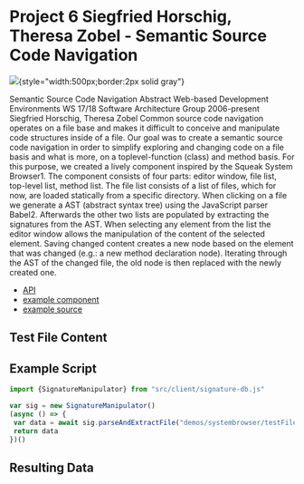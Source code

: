# Project 6 Siegfried Horschig, Theresa Zobel - Semantic Source Code Navigation

![](https://lively-kernel.org/lively4/lively4-jens/doc/WebDev2017/project_6/screenshot.png){style="width:500px;border:2px solid gray"}

Semantic Source Code Navigation Abstract Web-based Development Environments WS 17/18 Software Architecture Group 2006-present Siegfried Horschig, Theresa Zobel Common source code navigation operates on a file base and makes it difficult to conceive and manipulate code structures inside of a file. Our goal was to create a semantic source code navigation in order to simplify exploring and changing code on a file basis and what is more, on a toplevel-function (class) and method basis. For this purpose, we created a lively component inspired by the Squeak System Browser1. The component consists of four parts: editor window, file list, top-level list, method list. The file list consists of a list of files, which for now, are loaded statically from a specific directory. When clicking on a file we generate a AST (abstract syntax tree) using the JavaScript parser Babel2. Afterwards the other two lists are populated by extracting the signatures from the AST. When selecting any element from the list the editor window allows the manipulation of the content of the selected element. Saving changed content creates a new node based on the element that was changed (e.g.: a new method declaration node). Iterating through the AST of the changed file, the old node is then replaced with the newly created one.

- [API](browse://src/client/signature-db.js)
- [example component](open://semantic-source-code-navigator)
- [example source](browse://templates/semantic-source-code-navigator.js)

## Test File Content
<script>
(async () => {
  const code = document.createElement('pre');  
  code.textContent = await fetch(SystemJS.normalizeSync("demos/systembrowser/testFile2.js")).then(r => r.text());
  return <div style="border: 2px solid lightgray">{code}</div>;
})()
</script>

## Example Script
<!-- the "{}" syntax allows to add attributes, foo="bar" and .myclass -->
```javascript {id="example"}
import {SignatureManipulator} from "src/client/signature-db.js"

var sig = new SignatureManipulator()
(async () => {
 var data = await sig.parseAndExtractFile("demos/systembrowser/testFile2.js")
 return data
})()
```

## Resulting Data
<script>
Promise.resolve("hello" )
import boundEval from "src/client/bound-eval.js";
// boundEval("3 + 4").then(r => r.value)

(async () => {
return (await boundEval("3 + 4")).value

})()
</script>


<script>
 import boundEval from "src/client/bound-eval.js";
(async () => {
   var src = lively.query(this,"#example").textContent // reference to previous <code> element 
   var result  = await boundEval(src);
   return "xxx"
//   if (result.value && result.value.then) result = await result.value
//   var inspector = await (<lively-inspector></lively-inspector>)
//   inspector.inspect(result)
//   return <div style="border: 2px solid lightgray">{inspector}</div>
})()
</script>


